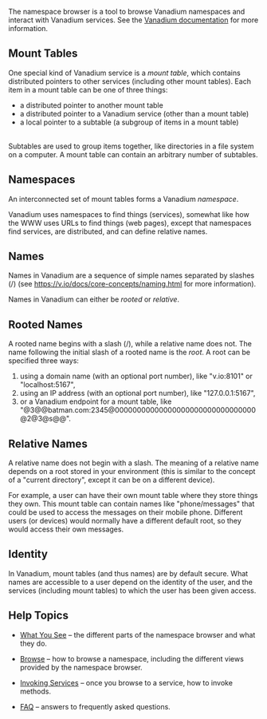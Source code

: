 The namespace browser is a tool to browse Vanadium namespaces
and interact with Vanadium services.
See the [Vanadium documentation](http://v.io) for more information.

Mount Tables
------------

One special kind of Vanadium service is a *mount table*, which contains
distributed pointers to other services (including other mount tables).
Each item in a mount table can be one of three things:
* a distributed pointer to another mount table
* a distributed pointer to a Vanadium service (other than a mount table)
* a local pointer to a subtable (a subgroup of items in a mount table)

<br />Subtables are used to group items together,
like directories in a file system on a computer.
A mount table can contain an arbitrary number of subtables.

Namespaces
----------

An interconnected set of mount tables forms a Vanadium *namespace*.

Vanadium uses namespaces to find things (services), somewhat like how the WWW
uses URLs to find things (web pages), except that namespaces find services,
are distributed, and can define relative names.

Names
-----

Names in Vanadium are a sequence of simple names separated by slashes (/)
(see https://v.io/docs/core-concepts/naming.html for more information).

Names in Vanadium can either be *rooted* or *relative*.

Rooted Names
------------

A rooted name begins with a slash (/), while a relative name does not.
The name following the initial slash of a rooted name is the *root*.
A root can be specified three ways:
1. using a domain name (with an optional port number), like "v.io:8101"
or "localhost:5167",
2. using an IP address (with an optional port number), like "127.0.0.1:5167",
3. or a Vanadium endpoint for a mount table, like
"@3@@batman.com:2345@00000000000000000000000000000000@2@3@s@@".

Relative Names
--------------

A relative name does not begin with a slash.
The meaning of a relative name depends on a root stored in your environment
(this is similar to the concept of a "current directory", except it can
be on a different device).

For example, a user can have their own mount table where they store things
they own. This mount table can contain names like "phone/messages" that
could be used to access the messages on their mobile phone.
Different users (or devices) would normally have a different default root,
so they would access their own messages.

Identity
--------

In Vanadium, mount tables (and thus names) are by default secure.
What names are accessible to a user depend on the identity of the user, and
the services (including mount tables) to which the user has been given access.

Help Topics
-----------

* [What You See](#/help/details) –
the different parts of the namespace browser and what they do.

* [Browse](#/help/browse) – how to browse a namespace,
including the different views provided by the namespace browser.

* [Invoking Services](#/help/methods) – once you browse to a service,
how to invoke methods.

* [FAQ](#/help/faq) – answers to frequently asked questions.
<p>&nbsp;</p>
